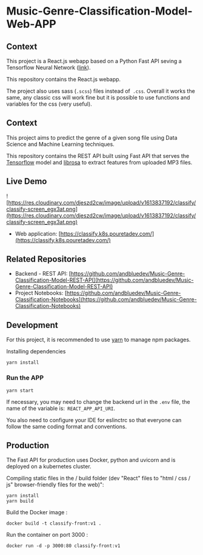 # Music-Genre-Classification-Model-Web-APP

## Context

This project is a React.js webapp based on a Python Fast API seving a Tensorflow Neural Network ([link](https://github.com/andbluedevMusic-Genre-Classification-Model-REST-API)).

This repository contains the React.js webapp.

The project also uses sass (`.scss`) files instead of` .css`. Overall it works the same, any classic css will work fine but it is possible to use functions and variables for the css (very useful).


## Context

This project aims to predict the genre of a given song file using Data Science and Machine Learning techniques.

This repository contains the REST API built using Fast API that serves the [Tensorflow](https://github.com/tensorflow/tensorflow) model and [librosa](https://github.com/librosa/librosa) to extract features from uploaded MP3 files.

## Live Demo

![https://res.cloudinary.com/djeszd2cw/image/upload/v1613837192/classify/classify-screen_egx3at.png](https://res.cloudinary.com/djeszd2cw/image/upload/v1613837192/classify/classify-screen_egx3at.png)

- Web application: [https://classify.k8s.pouretadev.com/](https://classify.k8s.pouretadev.com/)

## Related Repositories

- Backend - REST API: [https://github.com/andbluedev/Music-Genre-Classification-Model-REST-API](https://github.com/andbluedev/Music-Genre-Classification-Model-REST-API)
- Project Notebooks: [https://github.com/andbluedev/Music-Genre-Classification-Notebooks](https://github.com/andbluedev/Music-Genre-Classification-Notebooks)


## Development

For this project, it is recommended to use [yarn](https://classic.yarnpkg.com/en/docs/install) to manage npm packages.

Installing dependencies

```
yarn install
```

### Run the APP

```
yarn start
```

If necessary, you may need to change the backend url in the `.env` file, the name of the variable is:` REACT_APP_API_URI`.

You also need to configure your IDE for eslinctrc so that everyone can follow the same coding format and conventions.

## Production

The Fast API for production uses Docker, python and uvicorn and is deployed on a kubernetes cluster.

Compiling static files in the / build folder (dev "React" files to "html / css / js" browser-friendly files for the web)":
```
yarn install
yarn build
``` 
Build the Docker image : 
```
docker build -t classify-front:v1 .
```  

Run the container on port 3000 :  
```
docker run -d -p 3000:80 classify-front:v1
```
